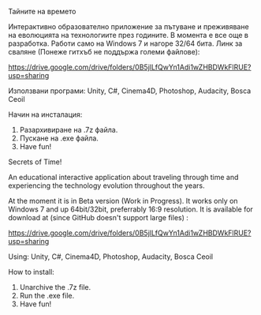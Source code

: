 Тайните на времето

Интерактивно образователно приложение за пътуване и преживяване на еволюцията на технологиите през годините.
В момента е все още в разработка.
Работи само на Windows 7 и нагоре 32/64 бита.
Линк за сваляне (Понеже гитхъб не поддържа големи файлове):

https://drive.google.com/drive/folders/0B5jlLfQwYn1Adi1wZHBDWkFlRUE?usp=sharing

Използвани програми: Unity, C#, Cinema4D,  Photoshop, Audacity, Bosca Ceoil

Начин на инсталация:
1. Разархивиране на .7z файла.
2. Пускане на .exe файла.
3. Have fun!



Secrets of Time!

An educational interactive application about traveling through time and experiencing the technology evolution throughout the years.

At the moment it is in Beta version (Work in Progress).
It works only on Windows 7 and up 64bit/32bit, preferrably 16:9 resolution.
It is available for download at (since GitHub doesn't support large files) :

https://drive.google.com/drive/folders/0B5jlLfQwYn1Adi1wZHBDWkFlRUE?usp=sharing

Using: Unity, C#, Cinema4D,  Photoshop, Audacity, Bosca Ceoil

How to install:

1. Unarchive the .7z file.
2. Run the .exe file.
3. Have fun!
